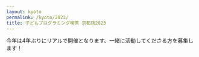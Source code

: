 ```yaml
---
layout: kyoto
permalink: /kyoto/2023/
title: 子どもプログラミング喫茶 京都店2023
---
```

今年は4年ぶりにリアルで開催となります、一緒に活動してくださる方を募集します！